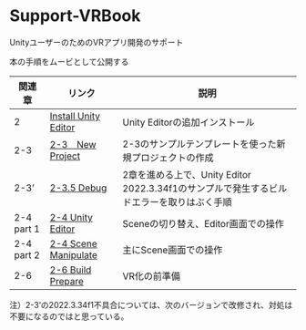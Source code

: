 # Support-VRBook
UnityユーザーのためのVRアプリ開発のサポート

本の手順をムービとして公開する

関連章|リンク|説明
-|-|-
2|[Install Unity Editor](https://youtu.be/PEQiShwHEPI?si=7l8AceXSE5hlRHrd)|Unity Editorの追加インストール
2-3|[2-3　New Project](https://youtu.be/jzoBMacQhms?si=i4SR5vPVjpAEopyp)|2-3のサンプルテンプレートを使った新規プロジェクトの作成
2-3’|[2-3.5 Debug](https://youtu.be/2TZrS1IMrVU?si=UPDt-reYsSMepsLR)|2章を進める上で、Unity Editor 2022.3.34f1のサンプルで発生するビルドエラーを取りはぶく手順
2-4 part 1|[2-4 Unity Editor](https://youtu.be/AdLcIHF6NOo)|Sceneの切り替え、Editor画面での操作
2-4 part 2|[2-4 Scene Manipulate](https://youtu.be/u8oyS-4BzpQ)|主にScene画面での操作
2-6|[2-6 Build Prepare](https://youtu.be/CgclkgwH38Q)|VR化の前準備

注）2-3’の2022.3.34f1不具合については、次のバージョンで改修され、対処は不要になるのではと思っている。
